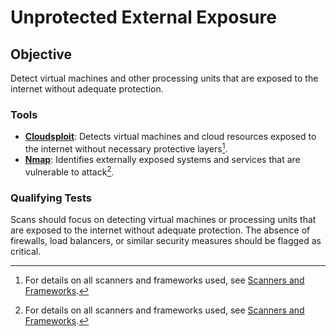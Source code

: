# Unprotected External Exposure

## Objective
Detect virtual machines and other processing units that are exposed to the internet without adequate protection.

### Tools
- **[Cloudsploit](https://cloudsploit.com/)**: Detects virtual machines and cloud resources exposed to the internet without necessary protective layers[^1].
- **[Nmap](https://nmap.org/)**: Identifies externally exposed systems and services that are vulnerable to attack[^1].

### Qualifying Tests
Scans should focus on detecting virtual machines or processing units that are exposed to the internet without adequate protection. The absence of firewalls, load balancers, or similar security measures should be flagged as critical.

[^1]: For details on all scanners and frameworks used, see [Scanners and Frameworks](../scanners-and-frameworks.md).
